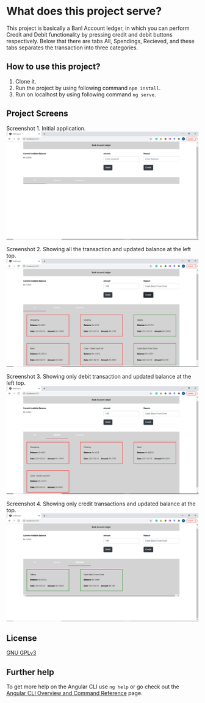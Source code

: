 # What does this project serve?

This project is basically a Banl Account ledger, in which you can perform Credit and Debit functionality by pressing credit and debit buttons respectively. Below that there are tabs All, Spendings, Recieved, and these tabs separates the transaction into three categories.

## How to use this project?

1. Clone it.
2. Run the project by using following command `npm install`.
3. Run on localhost by using following command `ng serve`. 

## Project Screens

Screenshot 1. Initial application.
![alt text](https://github.com/harshitdayani/bank_ledger_app_angular/blob/main/src/assets/1.png)

Screenshot  2. Showing all the transaction and updated balance at the left top.
![alt text](https://github.com/harshitdayani/bank_ledger_app_angular/blob/main/src/assets/2.png)

Screenshot  3. Showing only debit transaction and updated balance at the left top.
![alt text](https://github.com/harshitdayani/bank_ledger_app_angular/blob/main/src/assets/3.png)

Screenshot  4. Showing only credit transactions and updated balance at the top.
![alt text](https://github.com/harshitdayani/bank_ledger_app_angular/blob/main/src/assets/4.png)


## License

[GNU GPLv3](https://choosealicense.com/licenses/gpl-3.0/)


## Further help

To get more help on the Angular CLI use `ng help` or go check out the [Angular CLI Overview and Command Reference](https://angular.io/cli) page.
